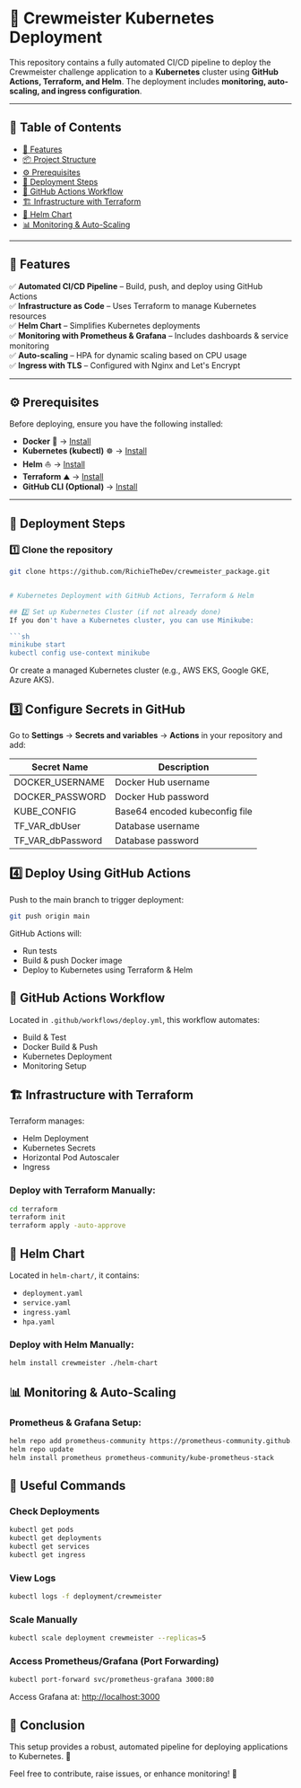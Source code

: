 # 🚀 Crewmeister Kubernetes Deployment

This repository contains a fully automated CI/CD pipeline to deploy the Crewmeister challenge application to a **Kubernetes** cluster using **GitHub Actions, Terraform, and Helm**. The deployment includes **monitoring, auto-scaling, and ingress configuration**.

---

## 📑 Table of Contents

- [📌 Features](#-features)
- [📦 Project Structure](#-project-structure)
- [⚙️ Prerequisites](#️-prerequisites)
- [🚀 Deployment Steps](#-deployment-steps)
- [📜 GitHub Actions Workflow](#-github-actions-workflow)
- [🏗️ Infrastructure with Terraform](#️-infrastructure-with-terraform)
- [📜 Helm Chart](#-helm-chart)
- [📊 Monitoring & Auto-Scaling](#-monitoring--auto-scaling)

---

## 📌 Features

✅ **Automated CI/CD Pipeline** – Build, push, and deploy using GitHub Actions  
✅ **Infrastructure as Code** – Uses Terraform to manage Kubernetes resources  
✅ **Helm Chart** – Simplifies Kubernetes deployments  
✅ **Monitoring with Prometheus & Grafana** – Includes dashboards & service monitoring  
✅ **Auto-scaling** – HPA for dynamic scaling based on CPU usage  
✅ **Ingress with TLS** – Configured with Nginx and Let's Encrypt

---

## ⚙️ Prerequisites

Before deploying, ensure you have the following installed:

- **Docker** 🐳 → [Install](https://docs.docker.com/get-docker/)
- **Kubernetes (kubectl)** ☸️ → [Install](https://kubernetes.io/docs/tasks/tools/)
- **Helm** ⛵ → [Install](https://helm.sh/docs/intro/install/)
- **Terraform** ⛰️ → [Install](https://developer.hashicorp.com/terraform/tutorials/aws-get-started/install-cli)
- **GitHub CLI (Optional)** → [Install](https://cli.github.com/)

---

## 🚀 Deployment Steps

### 1️⃣ Clone the repository

````sh
git clone https://github.com/RichieTheDev/crewmeister_package.git


# Kubernetes Deployment with GitHub Actions, Terraform & Helm

## 2️⃣ Set up Kubernetes Cluster (if not already done)
If you don't have a Kubernetes cluster, you can use Minikube:

```sh
minikube start
kubectl config use-context minikube
````

Or create a managed Kubernetes cluster (e.g., AWS EKS, Google GKE, Azure AKS).

## 3️⃣ Configure Secrets in GitHub

Go to **Settings** → **Secrets and variables** → **Actions** in your repository and add:

| Secret Name       | Description                    |
| ----------------- | ------------------------------ |
| DOCKER_USERNAME   | Docker Hub username            |
| DOCKER_PASSWORD   | Docker Hub password            |
| KUBE_CONFIG       | Base64 encoded kubeconfig file |
| TF_VAR_dbUser     | Database username              |
| TF_VAR_dbPassword | Database password              |

## 4️⃣ Deploy Using GitHub Actions

Push to the main branch to trigger deployment:

```sh
git push origin main
```

GitHub Actions will:

- Run tests
- Build & push Docker image
- Deploy to Kubernetes using Terraform & Helm

## 📜 GitHub Actions Workflow

Located in `.github/workflows/deploy.yml`, this workflow automates:

- Build & Test
- Docker Build & Push
- Kubernetes Deployment
- Monitoring Setup

## 🏗️ Infrastructure with Terraform

Terraform manages:

- Helm Deployment
- Kubernetes Secrets
- Horizontal Pod Autoscaler
- Ingress

### Deploy with Terraform Manually:

```sh
cd terraform
terraform init
terraform apply -auto-approve
```

## 📜 Helm Chart

Located in `helm-chart/`, it contains:

- `deployment.yaml`
- `service.yaml`
- `ingress.yaml`
- `hpa.yaml`

### Deploy with Helm Manually:

```sh
helm install crewmeister ./helm-chart
```

## 📊 Monitoring & Auto-Scaling

### Prometheus & Grafana Setup:

```sh
helm repo add prometheus-community https://prometheus-community.github.io/helm-charts
helm repo update
helm install prometheus prometheus-community/kube-prometheus-stack
```

## 🎯 Useful Commands

### Check Deployments

```sh
kubectl get pods
kubectl get deployments
kubectl get services
kubectl get ingress
```

### View Logs

```sh
kubectl logs -f deployment/crewmeister
```

### Scale Manually

```sh
kubectl scale deployment crewmeister --replicas=5
```

### Access Prometheus/Grafana (Port Forwarding)

```sh
kubectl port-forward svc/prometheus-grafana 3000:80
```

Access Grafana at: [http://localhost:3000](http://localhost:3000)

## 📌 Conclusion

This setup provides a robust, automated pipeline for deploying applications to Kubernetes. 🚀

Feel free to contribute, raise issues, or enhance monitoring! 🎯
